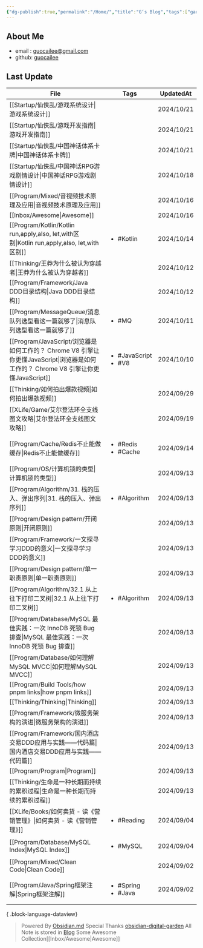 ```yaml
---
{"dg-publish":true,"permalink":"/Home/","title":"G‘s Blog","tags":["gardenEntry"],"noteIcon":""}
---
```


## About Me
* email : [guocailee@gmail.com](mailto:guocailee@gmail.com)
* github: [guocailee](https://github.com/guocailee)


## Last Update

| File                                                                                                   | Tags                                      | UpdatedAt  |
| ------------------------------------------------------------------------------------------------------ | ----------------------------------------- | ---------- |
| [[Startup/仙侠乱/游戏系统设计\|游戏系统设计]]                                                                      | <ul></ul>                                 | 2024/10/21 |
| [[Startup/仙侠乱/游戏开发指南\|游戏开发指南]]                                                                      | <ul></ul>                                 | 2024/10/21 |
| [[Startup/仙侠乱/中国神话体系卡牌\|中国神话体系卡牌]]                                                                  | <ul></ul>                                 | 2024/10/21 |
| [[Startup/仙侠乱/中国神话RPG游戏剧情设计\|中国神话RPG游戏剧情设计]]                                                        | <ul></ul>                                 | 2024/10/18 |
| [[Program/Mixed/音视频技术原理及应用\|音视频技术原理及应用]]                                                            | <ul></ul>                                 | 2024/10/16 |
| [[Inbox/Awesome\|Awesome]]                                                                          | <ul></ul>                                 | 2024/10/16 |
| [[Program/Kotlin/Kotlin run,apply,also, let,with区别\|Kotlin run,apply,also, let,with区别]]             | <ul><li>#Kotlin</li></ul>                 | 2024/10/14 |
| [[Thinking/王莽为什么被认为穿越者\|王莽为什么被认为穿越者]]                                                               | <ul></ul>                                 | 2024/10/12 |
| [[Program/Framework/Java DDD目录结构\|Java DDD目录结构]]                                                    | <ul></ul>                                 | 2024/10/12 |
| [[Program/MessageQueue/消息队列选型看这一篇就够了\|消息队列选型看这一篇就够了]]                                               | <ul><li>#MQ</li></ul>                     | 2024/10/11 |
| [[Program/JavaScript/浏览器是如何工作的？ Chrome V8 引擎让你更懂JavaScript\|浏览器是如何工作的？ Chrome V8 引擎让你更懂JavaScript]] | <ul><li>#JavaScript</li><li>#V8</li></ul> | 2024/10/10 |
| [[Thinking/如何拍出爆款视频\|如何拍出爆款视频]]                                                                     | <ul></ul>                                 | 2024/09/29 |
| [[XLife/Game/艾尔登法环全支线图文攻略\|艾尔登法环全支线图文攻略]]                                                           | <ul></ul>                                 | 2024/09/19 |
| [[Program/Cache/Redis不止能做缓存\|Redis不止能做缓存]]                                                          | <ul><li>#Redis</li><li>#Cache</li></ul>   | 2024/09/14 |
| [[Program/OS/计算机锁的类型\|计算机锁的类型]]                                                                     | <ul></ul>                                 | 2024/09/13 |
| [[Program/Algorithm/31. 栈的压入、弹出序列\|31. 栈的压入、弹出序列]]                                                  | <ul><li>#Algorithm</li></ul>              | 2024/09/13 |
| [[Program/Design pattern/开闭原则\|开闭原则]]                                                               | <ul></ul>                                 | 2024/09/13 |
| [[Program/Framework/一文探寻学习DDD的意义\|一文探寻学习DDD的意义]]                                                    | <ul></ul>                                 | 2024/09/13 |
| [[Program/Design pattern/单一职责原则\|单一职责原则]]                                                           | <ul></ul>                                 | 2024/09/13 |
| [[Program/Algorithm/32.1 从上往下打印二叉树\|32.1 从上往下打印二叉树]]                                                | <ul><li>#Algorithm</li></ul>              | 2024/09/13 |
| [[Program/Database/MySQL 最佳实践：一次 InnoDB 死锁 Bug 排查\|MySQL 最佳实践：一次 InnoDB 死锁 Bug 排查]]                 | <ul></ul>                                 | 2024/09/13 |
| [[Program/Database/如何理解MySQL MVCC\|如何理解MySQL MVCC]]                                                 | <ul></ul>                                 | 2024/09/13 |
| [[Program/Build Tools/how pnpm links\|how pnpm links]]                                              | <ul></ul>                                 | 2024/09/13 |
| [[Thinking/Thinking\|Thinking]]                                                                     | <ul></ul>                                 | 2024/09/13 |
| [[Program/Framework/微服务架构的演进\|微服务架构的演进]]                                                            | <ul></ul>                                 | 2024/09/13 |
| [[Program/Framework/国内酒店交易DDD应用与实践——代码篇\|国内酒店交易DDD应用与实践——代码篇]]                                      | <ul></ul>                                 | 2024/09/13 |
| [[Program/Program\|Program]]                                                                        | <ul></ul>                                 | 2024/09/13 |
| [[Thinking/生命是一种长期而持续的累积过程\|生命是一种长期而持续的累积过程]]                                                       | <ul></ul>                                 | 2024/09/13 |
| [[XLife/Books/如何卖货 - 读《营销管理》\|如何卖货 - 读《营销管理》]]                                                      | <ul><li>#Reading</li></ul>                | 2024/09/04 |
| [[Program/Database/MySQL Index\|MySQL Index]]                                                       | <ul><li>#MySQL</li></ul>                  | 2024/09/04 |
| [[Program/Mixed/Clean  Code\|Clean  Code]]                                                          | <ul></ul>                                 | 2024/09/02 |
| [[Program/Java/Spring框架注解\|Spring框架注解]]                                                             | <ul><li>#Spring</li><li>#Java</li></ul>   | 2024/09/02 |

{ .block-language-dataview}


> Powered By [Obsidian.md](https://obsidian.md/) 
> Special Thanks [obsidian-digital-garden](https://github.com/oleeskild/obsidian-digital-garden)
 >All Note is stored in [Blog](https://github.com/guocailee/blog)
> Some Awesome Collection[[Inbox/Awesome\|Awesome]]